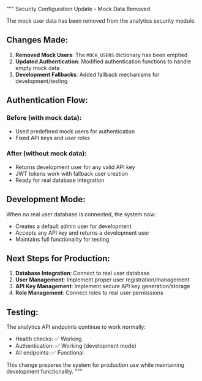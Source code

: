 """
Security Configuration Update - Mock Data Removed

The mock user data has been removed from the analytics security module.

## Changes Made:

1. **Removed Mock Users**: The `MOCK_USERS` dictionary has been emptied
2. **Updated Authentication**: Modified authentication functions to handle empty mock data
3. **Development Fallbacks**: Added fallback mechanisms for development/testing

## Authentication Flow:

### Before (with mock data):
- Used predefined mock users for authentication
- Fixed API keys and user roles

### After (without mock data):
- Returns development user for any valid API key
- JWT tokens work with fallback user creation
- Ready for real database integration

## Development Mode:

When no real user database is connected, the system now:
- Creates a default admin user for development
- Accepts any API key and returns a development user
- Maintains full functionality for testing

## Next Steps for Production:

1. **Database Integration**: Connect to real user database
2. **User Management**: Implement proper user registration/management
3. **API Key Management**: Implement secure API key generation/storage
4. **Role Management**: Connect roles to real user permissions

## Testing:

The analytics API endpoints continue to work normally:
- Health checks: ✅ Working
- Authentication: ✅ Working (development mode)
- All endpoints: ✅ Functional

This change prepares the system for production use while maintaining development functionality.
"""
